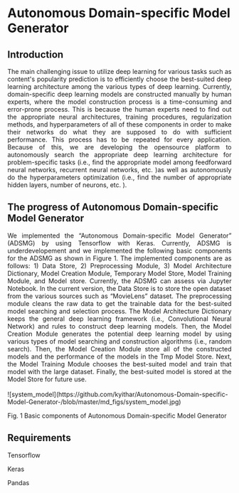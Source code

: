 # Autonomous Domain-specific Model Generator

## Introduction
<div style="text-align: justify">
The main challenging issue to utilize deep learning for various tasks such as content's popularity prediction is to efficiently choose the best-suited deep learning architecture among the various types of deep learning. Currently, domain-specific deep learning models are constructed manually by human experts, where the model construction process is a time-consuming and error-prone process. This is because the human experts need to find out the appropriate neural architectures, training procedures, regularization methods, and hyperparameters of all of these components in order to make their networks do what they are supposed to do with sufficient performance. This process has to be repeated for every application. Because of this, we are developing the opensource platform to autonomously search the appropriate deep learning architecture for problem-specific tasks (i.e., find the appropriate model among feedforward neural networks, recurrent neural networks, etc. )as well as autonomously do the hyperparameters optimization (i.e., find the number of appropriate hidden layers, number of neurons, etc. ).
</div>

## The progress of Autonomous Domain-specific Model Generator 
<div style="text-align: justify">
We implemented the “Autonomous Domain-specific Model Generator” (ADSMG) by using Tensorflow with Keras. Currently, ADSMG is underdevelopement and we implemented the following basic components for the ADSMG as shown in Figure 1. The implemented components are as follows: 1) Data Store, 2) Preprocessing Module, 3) Model Architecture Dictionary, Model Creation Module, Temporary Model Store, Model Training Module, and Model store. Currently, the ADSMG can assess via Jupyter Notebook. In the current version, the Data Store is to store the open dataset from the various sources such as “MovieLens” dataset. The preprocessing module cleans the raw data to get the trainable data for the best-suited model searching and selection process. The Model Architecture Dictionary keeps the general deep learning framework (i.e., Convolutional Neural Network) and rules to construct deep learning models. Then, the Model Creation Module generates the potential deep learning model by using various types of model searching and construction algorithms (i.e., random search). Then, the Model Creation Module store all of the constructed models and the performance of the models in the Tmp Model Store. Next, the Model Training Module chooses the best-suited model and train that model with the large dataset. Finally, the best-suited model is stored at the Model Store for future use.
</div>
</br>
![system_model](https://github.com/kyithar/Autonomous-Domain-specific-Model-Generator-/blob/master/md_figs/system_model.jpg)

Fig. 1 Basic components of Autonomous Domain-specific Model Generator

## Requirements

Tensorflow

Keras

Pandas

